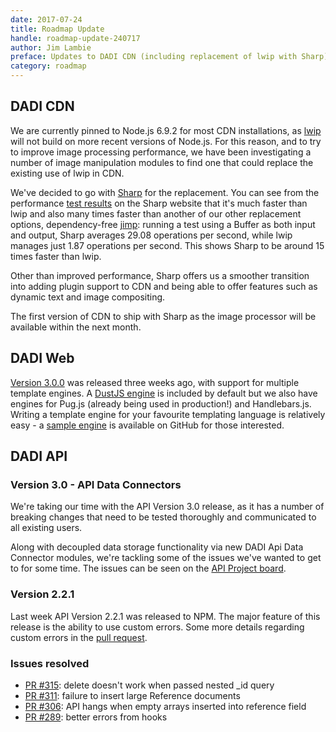 ```yaml
---
date: 2017-07-24
title: Roadmap Update
handle: roadmap-update-240717
author: Jim Lambie
preface: Updates to DADI CDN (including replacement of lwip with Sharp), plus changes to API and Web
category: roadmap
---
```


## DADI CDN

We are currently pinned to Node.js 6.9.2 for most CDN installations, as [lwip](https://github.com/EyalAr/lwip/) will not build on more recent versions of Node.js. For this reason, and to try to improve image processing performance, we have been investigating a number of image manipulation modules to find one that could replace the existing use of lwip in CDN.

We've decided to go with [Sharp](http://sharp.dimens.io/en/stable/) for the replacement. You can see from the performance [test results](http://sharp.dimens.io/en/stable/performance/) on the Sharp website that it's much faster than lwip and also many times faster than another of our other replacement options, dependency-free [jimp](https://github.com/oliver-moran/jimp): running a test using a Buffer as both input and output, Sharp averages 29.08 operations per second, while lwip manages just 1.87 operations per second. This shows Sharp to be around 15 times faster than lwip.

Other than improved performance, Sharp offers us a smoother transition into adding plugin support to CDN and being able to offer features such as dynamic text and image compositing.

The first version of CDN to ship with Sharp as the image processor will be available within the next month.

## DADI Web

[Version 3.0.0](https://github.com/dadi/web/releases/tag/v3.0.0) was released three weeks ago, with support for multiple template engines. A [DustJS engine](https://github.com/dadi/web-dustjs) is included by default but we also have engines for Pug.js (already being used in production!) and Handlebars.js. Writing a template engine for your favourite templating language is relatively easy - a [sample engine](https://github.com/dadi/web-sample-engine) is available on GitHub for those interested.

## DADI API

### Version 3.0 - API Data Connectors

We're taking our time with the API Version 3.0 release, as it has a number of breaking changes that need to be tested thoroughly and communicated to all existing users.

Along with decoupled data storage functionality via new DADI Api Data Connector modules, we're tackling some of the issues we've wanted to get to for some time. The issues can be seen on the [API Project board](https://github.com/dadi/api/issues?q=is%3Aopen+is%3Aissue+project%3Adadi%2Fapi%2F3). 

### Version 2.2.1

Last week API Version 2.2.1 was released to NPM. The major feature of this release is the ability to use custom errors. Some more details regarding custom errors in the [pull request](https://github.com/dadi/api/pull/310).

### Issues resolved

* [PR #315](https://github.com/dadi/api/pull/315): delete doesn't work when passed nested _id query
* [PR #311](https://github.com/dadi/api/pull/311): failure to insert large Reference documents
* [PR #306](https://github.com/dadi/api/pull/306): API hangs when empty arrays inserted into reference field
* [PR #289](https://github.com/dadi/api/pull/289): better errors from hooks

